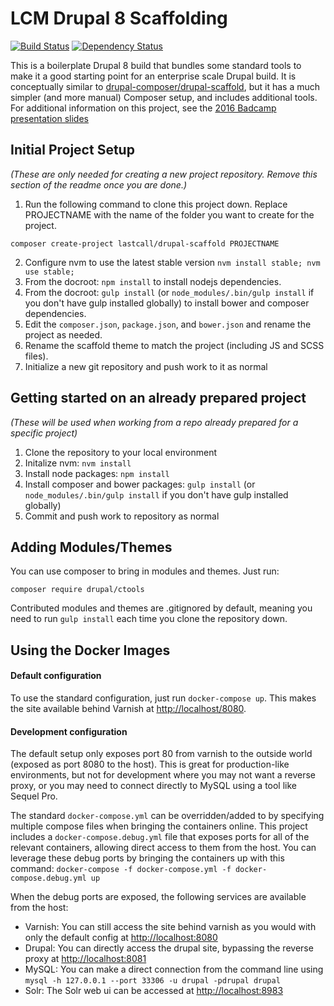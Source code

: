 LCM Drupal 8 Scaffolding
========================
[![Build Status](https://travis-ci.org/LastCallMedia/Drupal-Scaffold.svg?branch=master)](https://travis-ci.org/LastCallMedia/Drupal-Scaffold)
[![Dependency Status](https://www.versioneye.com/user/projects/57bd889169d9490042f72aac/badge.svg?style=flat-square)](https://www.versioneye.com/user/projects/57bd889169d9490042f72aac)

This is a boilerplate Drupal 8 build that bundles some standard tools to make it a good starting point for an enterprise scale Drupal build.  It is conceptually similar to [drupal-composer/drupal-scaffold](https://github.com/drupal-composer/drupal-scaffold), but it has a much simpler (and more manual) Composer setup, and includes additional tools.  For additional information on this project, see the [2016 Badcamp presentation slides](https://2016.badcamp.net/sites/default/files/session-files/FirstClassDevelopmentWorkflow.pdf)

Initial Project Setup
-----

_(These are only needed for creating a new project repository.  Remove this section of the readme once you are done.)_

1. Run the following command to clone this project down.  Replace PROJECTNAME with the name of the folder you want to create for the project.
  ```
  composer create-project lastcall/drupal-scaffold PROJECTNAME
  ```
2. Configure nvm to use the latest stable version `nvm install stable; nvm use stable;` 
3. From the docroot: `npm install` to install nodejs dependencies.
4. From the docroot: `gulp install` (or `node_modules/.bin/gulp install` if you don't have gulp  installed globally) to install bower and composer dependencies.
5. Edit the `composer.json`, `package.json`, and `bower.json` and rename the project as needed.
6. Rename the scaffold theme to match the project (including JS and SCSS files).
7. Initialize a new git repository and push work to it as normal

Getting started on an already prepared project
----------------------------------------------
_(These will be used when working from a repo already prepared for a specific project)_

1. Clone the repository to your local environment
2. Initalize nvm: `nvm install`
3. Install node packages: `npm install`
4. Install composer and bower packages: `gulp install` (or `node_modules/.bin/gulp install` if you don't have gulp installed globally)
5. Commit and push work to repository as normal

Adding Modules/Themes
---------------------
You can use composer to bring in modules and themes.  Just run:

```
composer require drupal/ctools
```
Contributed modules and themes are .gitignored by default, meaning you need to run `gulp install` each time you clone the repository down.

Using the Docker Images
-----------------------

#### Default configuration

To use the standard configuration, just run `docker-compose up`. This makes the site available behind Varnish at [http://localhost/8080](http://localhost:8080).

#### Development configuration

The default setup only exposes port 80 from varnish to the outside world (exposed as port 8080 to the host). This is great for production-like environments, but not for development where you may not want a reverse proxy, or you may need to connect directly to MySQL using a tool like Sequel Pro.

The standard `docker-compose.yml` can be overridden/added to by specifying multiple compose files when bringing the containers online. This project includes a `docker-compose.debug.yml` file that exposes ports for all of the relevant containers, allowing direct access to them from the host. You can leverage these debug ports by bringing the containers up with this command: `docker-compose -f docker-compose.yml -f docker-compose.debug.yml up`

When the debug ports are exposed, the following services are available from the host:
* Varnish: You can still access the site behind varnish as you would with only the default config at [http://localhost:8080](http://localhost:8080)
* Drupal: You can directly access the drupal site, bypassing the reverse proxy at [http://localhost:8081](http://localhost:8081) 
* MySQL: You can make a direct connection from the command line using `mysql -h 127.0.0.1 --port 33306 -u drupal -pdrupal drupal`
* Solr: The Solr web ui can be accessed at [http://localhost:8983](http://localhost:8983)